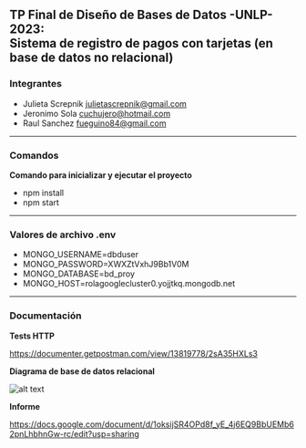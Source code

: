 
## TP Final de Diseño de Bases de Datos -UNLP- 2023: <br> Sistema de registro de pagos con tarjetas (en base de datos no relacional) ##

### Integrantes ###

- Julieta Screpnik julietascrepnik@gmail.com
- Jeronimo Sola cuchujero@hotmail.com
- Raul Sanchez fueguino84@gmail.com

---  

### Comandos ### 

**Comando para inicializar y ejecutar el proyecto**

- npm install
- npm start
  
---

### Valores de archivo .env ### 

- MONGO_USERNAME=dbduser
- MONGO_PASSWORD=XWXZtVxhJ9Bb1V0M
- MONGO_DATABASE=bd_proy
- MONGO_HOST=rolagooglecluster0.yojjtkq.mongodb.net

---

### Documentación ### 

**Tests HTTP**
  
https://documenter.getpostman.com/view/13819778/2sA35HXLs3

**Diagrama de base de datos relacional**

![alt text](https://imgbb.host/images/NQNKQ.png)

**Informe**

https://docs.google.com/document/d/1oksijSR4OPd8f_yE_4j6EQ9BbUEMb62pnLhbhnGw-rc/edit?usp=sharing


